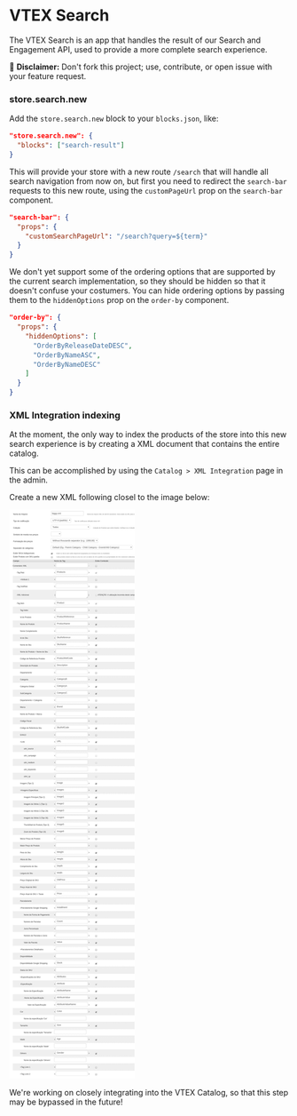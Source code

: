 # VTEX Search

The VTEX Search is an app that handles the result of our Search and Engagement API, used to provide
a more complete search experience.

:loudspeaker: **Disclaimer:** Don't fork this project; use, contribute, or open issue with your feature request.

### store.search.new

Add the `store.search.new` block to your `blocks.json`, like:

```json
"store.search.new": {
  "blocks": ["search-result"]
}
```

This will provide your store with a new route `/search` that will handle all search navigation
from now on, but first you need to redirect the `search-bar` requests to this new route, using
the `customPageUrl` prop on the `search-bar` component.

```json
"search-bar": {
  "props": {
    "customSearchPageUrl": "/search?query=${term}"
  }
}
```

We don't yet support some of the ordering options that are supported by the current search implementation,
so they should be hidden so that it doesn't confuse your costumers. You can hide ordering options by
passing them to the `hiddenOptions` prop on the `order-by` component.

```json
"order-by": {
  "props": {
    "hiddenOptions": [
      "OrderByReleaseDateDESC",
      "OrderByNameASC",
      "OrderByNameDESC"
    ]
  }
}
```

### XML Integration indexing

At the moment, the only way to index the products of the store into this new search experience is
by creating a XML document that contains the entire catalog.

This can be accomplished by using the `Catalog > XML Integration` page in the admin.

Create a new XML following closel to the image below:

![XML Integration](./docs/images/XML.jpg)

We're working on closely integrating into the VTEX Catalog, so that this step may be bypassed in
the future!

